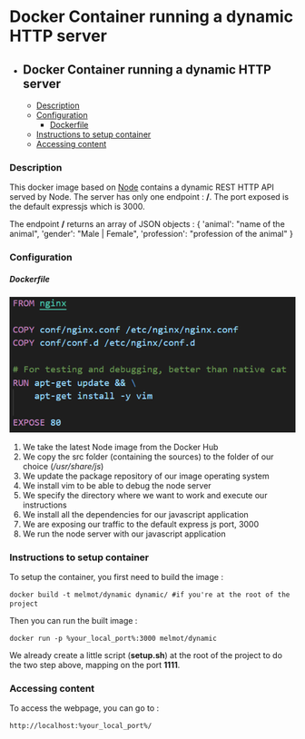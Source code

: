 # Docker Container running a dynamic HTTP server
- ## Docker Container running a dynamic HTTP server
    + [Description](#description)
    + [Configuration](#configuration)
        * [Dockerfile](#dockerfile)
    + [Instructions to setup container](#instructions-to-setup-container)
    + [Accessing content](#accessing-content)

### Description

This docker image based on [Node](https://hub.docker.com/_/node) contains a dynamic REST HTTP API served by Node. The server has only one endpoint : **/**. The port exposed is the default expressjs which is 3000.

The endpoint **/** returns an array of JSON objects :
{
    'animal': "name of the animal",
    'gender': "Male | Female",
    'profession': "profession of the animal"
}

### Configuration

##### Dockerfile

![](img/dockerfile.PNG)

1. We take the latest Node image from the Docker Hub
2. We copy the src folder (containing the sources) to the folder of our choice (*/usr/share/js*)
3. We update the package repository of our image operating system
5. We install vim to be able to debug the node server
5. We specify the directory where we want to work and execute our instructions
6. We install all the dependencies for our javascript application
7. We are exposing our traffic to the default express js port, 3000
8. We run the node server with our javascript application

### Instructions to setup container

To setup the container, you first need to build the image :

```shell
docker build -t melmot/dynamic dynamic/ #if you're at the root of the project
```

Then you can run the built image :

```
docker run -p %your_local_port%:3000 melmot/dynamic 
```

We already create a little script (**setup.sh**) at the root of the project to do the two step above, mapping on the port **1111**.

### Accessing content

To access the webpage, you can go to :

```
http://localhost:%your_local_port%/
```

